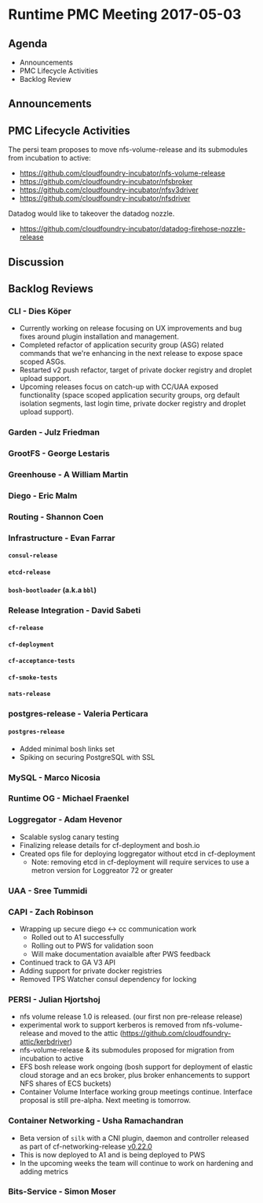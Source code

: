 # Runtime PMC Meeting 2017-05-03

## Agenda

* Announcements
* PMC Lifecycle Activities
* Backlog Review

## Announcements


## PMC Lifecycle Activities

The persi team proposes to move nfs-volume-release and its submodules from incubation to active:
- https://github.com/cloudfoundry-incubator/nfs-volume-release
- https://github.com/cloudfoundry-incubator/nfsbroker
- https://github.com/cloudfoundry-incubator/nfsv3driver
- https://github.com/cloudfoundry-incubator/nfsdriver

Datadog would like to takeover the datadog nozzle.
- https://github.com/cloudfoundry-incubator/datadog-firehose-nozzle-release

## Discussion


## Backlog Reviews

### CLI - Dies Köper
- Currently working on release focusing on UX improvements and bug fixes around plugin installation and management.
- Completed refactor of application security group (ASG) related commands that we're enhancing in the next release to expose space scoped ASGs.
- Restarted v2 push refactor, target of private docker registry and droplet upload support.
- Upcoming releases focus on catch-up with CC/UAA exposed functionality (space scoped application security groups, org default isolation segments, last login time, private docker registry and droplet upload support).

### Garden - Julz Friedman

### GrootFS - George Lestaris


### Greenhouse - A William Martin


### Diego - Eric Malm


### Routing - Shannon Coen


### Infrastructure - Evan Farrar

#### `consul-release`


#### `etcd-release`

#### `bosh-bootloader` (a.k.a `bbl`)

### Release Integration - David Sabeti

#### `cf-release`

#### `cf-deployment`

#### `cf-acceptance-tests`

#### `cf-smoke-tests`

#### `nats-release`

### postgres-release - Valeria Perticara

#### `postgres-release`
- Added minimal bosh links set
- Spiking on securing PostgreSQL with SSL

### MySQL - Marco Nicosia

### Runtime OG - Michael Fraenkel

### Loggregator - Adam Hevenor
- Scalable syslog canary testing
- Finalizing release details for cf-deployment and bosh.io
- Created ops file for deploying loggregator without etcd in cf-deployment
  - Note: removing etcd in cf-deployment will require services to use a metron version for Loggreator 72 or greater

### UAA - Sree Tummidi

### CAPI - Zach Robinson

- Wrapping up secure diego <-> cc communication work
  - Rolled out to A1 successfully
  - Rolling out to PWS for validation soon
  - Will make documentation avaialble after PWS feedback
- Continued track to GA V3 API
- Adding support for private docker registries
- Removed TPS Watcher consul dependency for locking

### PERSI - Julian Hjortshoj
- nfs volume release 1.0 is released.  (our first non pre-release release)
- experimental work to support kerberos is removed from nfs-volume-release and moved to the attic (https://github.com/cloudfoundry-attic/kerbdriver)
- nfs-volume-release & its submodules proposed for migration from incubation to active
- EFS bosh release work ongoing (bosh support for deployment of elastic cloud storage and an ecs broker, plus broker enhancements to support NFS shares of ECS buckets)
- Container Volume Interface working group meetings continue.  Interface proposal is still pre-alpha.  Next meeting is tomorrow.

### Container Networking - Usha Ramachandran
- Beta version of `silk` with a CNI plugin, daemon and controller released as part of cf-networking-release [v0.22.0](https://github.com/cloudfoundry-incubator/cf-networking-release/releases/tag/v0.22.0)
- This is now deployed to A1 and is being deployed to PWS
- In the upcoming weeks the team will continue to work on hardening and adding metrics 

### Bits-Service - Simon Moser
